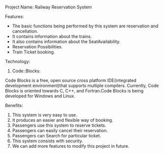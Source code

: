 Project Name: Railway Reservation System

Features:
- The basic functions being performed by this system are reservation and cancellation.
- It contains information about the trains.
- It also contains information about the SeatAvailability.
- Reservation Possibilities.
- Train Ticket booking.


Technology:
1) Code::Blocks: 

Code Blocks is a free, open source cross platform IDE(integrated development environment)that supports multiple compilers. 
Currently, Code Blocks is oriented towards C, C++, and Fortran.Code Blocks is being developed for Windows and Linux.


Benefits:
1) This system is very easy to use.
2) It produces an easier and flexible way of booking.
3) Passengers use this system to reserve tickets.
4) Passengers can easily cancel their reservation.
5) Passengers can Search for particular ticket.
6) This system consists with security.
7) We can add more features to modify this project in future.
